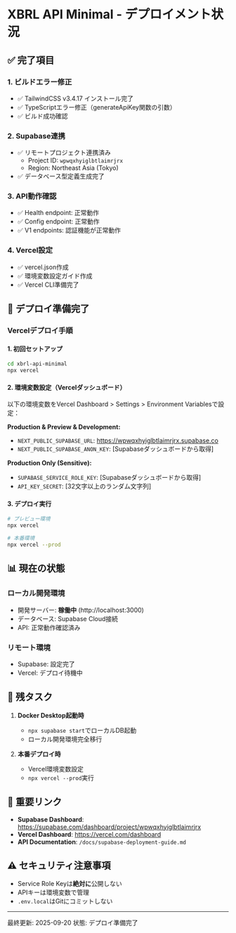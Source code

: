 # XBRL API Minimal - デプロイメント状況

## ✅ 完了項目

### 1. ビルドエラー修正
- ✅ TailwindCSS v3.4.17 インストール完了
- ✅ TypeScriptエラー修正（generateApiKey関数の引数）
- ✅ ビルド成功確認

### 2. Supabase連携
- ✅ リモートプロジェクト連携済み
  - Project ID: `wpwqxhyiglbtlaimrjrx`
  - Region: Northeast Asia (Tokyo)
- ✅ データベース型定義生成完了

### 3. API動作確認
- ✅ Health endpoint: 正常動作
- ✅ Config endpoint: 正常動作
- ✅ V1 endpoints: 認証機能が正常動作

### 4. Vercel設定
- ✅ vercel.json作成
- ✅ 環境変数設定ガイド作成
- ✅ Vercel CLI準備完了

## 🚀 デプロイ準備完了

### Vercelデプロイ手順

#### 1. 初回セットアップ
```bash
cd xbrl-api-minimal
npx vercel
```

#### 2. 環境変数設定（Vercelダッシュボード）
以下の環境変数をVercel Dashboard > Settings > Environment Variablesで設定：

**Production & Preview & Development:**
- `NEXT_PUBLIC_SUPABASE_URL`: https://wpwqxhyiglbtlaimrjrx.supabase.co
- `NEXT_PUBLIC_SUPABASE_ANON_KEY`: [Supabaseダッシュボードから取得]

**Production Only (Sensitive):**
- `SUPABASE_SERVICE_ROLE_KEY`: [Supabaseダッシュボードから取得]
- `API_KEY_SECRET`: [32文字以上のランダム文字列]

#### 3. デプロイ実行
```bash
# プレビュー環境
npx vercel

# 本番環境
npx vercel --prod
```

## 📊 現在の状態

### ローカル開発環境
- 開発サーバー: **稼働中** (http://localhost:3000)
- データベース: Supabase Cloud接続
- API: 正常動作確認済み

### リモート環境
- Supabase: 設定完了
- Vercel: デプロイ待機中

## 📝 残タスク

1. **Docker Desktop起動時**
   - `npx supabase start`でローカルDB起動
   - ローカル開発環境完全移行

2. **本番デプロイ時**
   - Vercel環境変数設定
   - `npx vercel --prod`実行

## 🔗 重要リンク

- **Supabase Dashboard**: https://supabase.com/dashboard/project/wpwqxhyiglbtlaimrjrx
- **Vercel Dashboard**: https://vercel.com/dashboard
- **API Documentation**: `/docs/supabase-deployment-guide.md`

## ⚠️ セキュリティ注意事項

- Service Role Keyは**絶対に**公開しない
- APIキーは環境変数で管理
- `.env.local`はGitにコミットしない

---
最終更新: 2025-09-20
状態: デプロイ準備完了